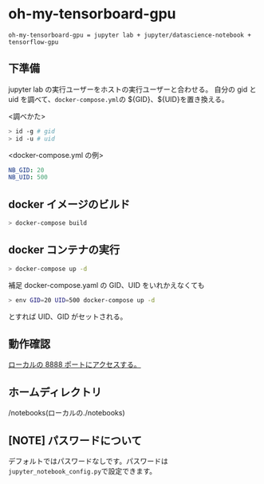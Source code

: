 # oh-my-tensorboard-gpu

```oh-my-tensorboard-gpu = jupyter lab + jupyter/datascience-notebook + tensorflow-gpu```

## 下準備

jupyter lab の実行ユーザーをホストの実行ユーザーと合わせる。
自分の gid と uid を調べて、`docker-compose.yml`の \${GID}、\${UID}を置き換える。

<調べかた>

```bash
> id -g # gid
> id -u # uid
```

<docker-compose.yml の例>

```yaml
NB_GID: 20
NB_UID: 500
```

## docker イメージのビルド

```bash
> docker-compose build
```

## docker コンテナの実行

```bash
> docker-compose up -d
```

補足
docker-compose.yaml の GID、UID をいれかえなくても

```bash
> env GID=20 UID=500 docker-compose up -d
```

とすれば UID、GID がセットされる。

## 動作確認

[ローカルの 8888 ポートにアクセスする。](http://localhost:7777)

## ホームディレクトリ

/notebooks(ローカルの./notebooks)

## [NOTE] パスワードについて

デフォルトではパスワードなしです。パスワードは`jupyter_notebook_config.py`で設定できます。
